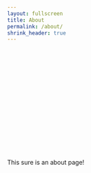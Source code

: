 ```yaml
---
layout: fullscreen
title: About
permalink: /about/
shrink_header: true
---
```


<div style="height: 15rem;"></div>

This sure is an about page!
